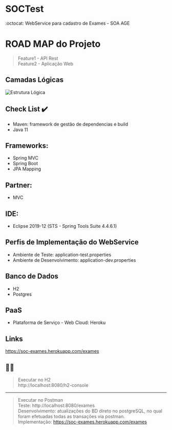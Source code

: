 # SOCTest
:octocat: WebService para cadastro de Exames - SOA AGE

# ROAD MAP do Projeto <br />
> Feature1 - API Rest  <br />
> Feature2 - Aplicação Web <br />
 
## Camadas Lógicas <br />
<img src="C:\Users\ASUS\Desktop\layers.jpg" alt="Estrutura Lógica" />

## Check List :heavy_check_mark: <br />
- Maven: framework de gestão de dependencias e build <br />
- Java 11 <br />

## Frameworks: <br />
- Spring MVC <br />
- Spring Boot <br />
- JPA Mapping <br />

## Partner: <br />
- MVC <br />

## IDE:<br />
- Eclipse 2019-12 (STS - Spring Tools Suite 4.4.6.1) <br />

## Perfis de Implementação do WebService <br />
- Ambiente de Teste: application-test.properties <br />
- Ambiente de Desenvolvimento: application-dev.properties <br />

## Banco de Dados <br />
- H2  <br />
- Postgres <br />

## PaaS <br />
- Plataforma de Serviço - Web Cloud: Heroku <br />

## Links <br />
https://soc-exames.herokuapp.com/exames <br />

:woman_technologist:
------------------
> Executar no H2 <br />
http://localhost:8080/h2-console <br />

-----------------
> Executar no Postman <br />
Teste: http://localhost:8080/exames <br />
Desenvolvimento: atualizações do BD direto no postgreSQL, no qual foram efetuadas todas as transações via postman. <br />
Implementação: https://soc-exames.herokuapp.com/exames <br />

